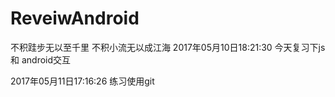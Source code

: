 # ReveiwAndroid
不积跬步无以至千里 不积小流无以成江海
2017年05月10日18:21:30
今天复习下js 和 android交互 


2017年05月11日17:16:26
练习使用git
